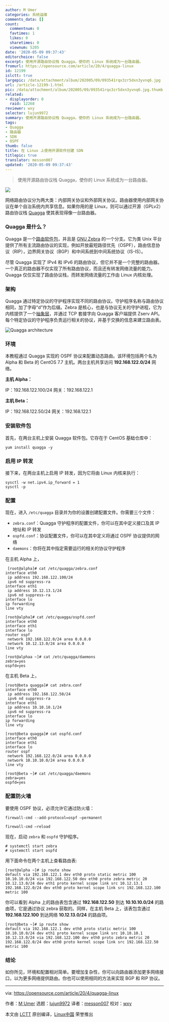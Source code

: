 ```yaml
---
author: M Umer
categories: 系统运维
comments_data: []
count:
  commentnum: 0
  favtimes: 1
  likes: 0
  sharetimes: 0
  viewnum: 5205
date: '2020-05-09 09:37:43'
editorchoice: false
excerpt: 使用开源路由协议栈 Quagga，使你的 Linux 系统成为一台路由器。
fromurl: https://opensource.com/article/20/4/quagga-linux
id: 12199
islctt: true
largepic: /data/attachment/album/202005/09/093541rqx3zr5dxn3yvnq6.jpg
url: /article-12199-1.html
pic: /data/attachment/album/202005/09/093541rqx3zr5dxn3yvnq6.jpg.thumb.jpg
related:
- displayorder: 0
  raid: 12268
reviewer: wxy
selector: lujun9972
summary: 使用开源路由协议栈 Quagga，使你的 Linux 系统成为一台路由器。
tags:
- Quagga
- 路由器
- SDN
- OSPF
thumb: false
title: 在 Linux 上使用开源软件创建 SDN
titlepic: true
translator: messon007
updated: '2020-05-09 09:37:43'
---
```



> 
> 使用开源路由协议栈 Quagga，使你的 Linux 系统成为一台路由器。
> 
> 
> 


![](/data/attachment/album/202005/09/093541rqx3zr5dxn3yvnq6.jpg)


网络路由协议分为两大类：内部网关协议和外部网关协议。路由器使用内部网关协议在单个自治系统内共享信息。如果你用的是 Linux，则可以通过开源（GPLv2）路由协议栈 [Quagga](https://www.quagga.net/) 使其表现得像一台路由器。


### Quagga 是什么？


Quagga 是一个[路由软件包](https://en.wikipedia.org/wiki/Quagga_(software))，并且是 [GNU Zebra](https://www.gnu.org/software/zebra/) 的一个分支。它为类 Unix 平台提供了所有主流路由协议的实现，例如开放最短路径优先（OSPF），路由信息协议（RIP），边界网关协议（BGP）和中间系统到中间系统协议（IS-IS）。


尽管 Quagga 实现了 IPv4 和 IPv6 的路由协议，但它并不是一个完整的路由器。一个真正的路由器不仅实现了所有路由协议，而且还有转发网络流量的能力。 Quagga 仅仅实现了路由协议栈，而转发网络流量的工作由 Linux 内核处理。


### 架构


Quagga 通过特定协议的守护程序实现不同的路由协议。守护程序名称与路由协议相同，加了字母“d”作为后缀。Zebra 是核心，也是与协议无关的守护进程，它为内核提供了一个[抽象层](https://en.wikipedia.org/wiki/Abstraction_layer)，并通过 TCP 套接字向 Quagga 客户端提供 Zserv API。每个特定协议的守护程序负责运行相关的协议，并基于交换的信息来建立路由表。


![Quagga architecture](/data/attachment/album/202005/09/093747cpcrqrrzkvp5cke5.png "Quagga architecture")


### 环境


本教程通过 Quagga 实现的 OSPF 协议来配置动态路由。该环境包括两个名为 Alpha 和 Beta 的 CentOS 7.7 主机。两台主机共享访问 **192.168.122.0/24** 网络。


**主机 Alpha：**


IP：192.168.122.100/24 网关：192.168.122.1


**主机 Beta：**


IP：192.168.122.50/24 网关：192.168.122.1


### 安装软件包


首先，在两台主机上安装 Quagga 软件包。它存在于 CentOS 基础仓库中：



```
yum install quagga -y
```

### 启用 IP 转发


接下来，在两台主机上启用 IP 转发，因为它将由 Linux 内核来执行：



```
sysctl -w net.ipv4.ip_forward = 1
sysctl -p
```

### 配置


现在，进入 `/etc/quagga` 目录并为你的设置创建配置文件。你需要三个文件：


* `zebra.conf`：Quagga 守护程序的配置文件，你可以在其中定义接口及其 IP 地址和 IP 转发
* `ospfd.conf`：协议配置文件，你可以在其中定义将通过 OSPF 协议提供的网络
* `daemons`：你将在其中指定需要运行的相关的协议守护程序


在主机 Alpha 上，



```
 [root@alpha]# cat /etc/quagga/zebra.conf
interface eth0
 ip address 192.168.122.100/24
 ipv6 nd suppress-ra
interface eth1
 ip address 10.12.13.1/24
 ipv6 nd suppress-ra
interface lo
ip forwarding
line vty

[root@alpha]# cat /etc/quagga/ospfd.conf
interface eth0
interface eth1
interface lo
router ospf
 network 192.168.122.0/24 area 0.0.0.0
 network 10.12.13.0/24 area 0.0.0.0
line vty

[root@alphaa ~]# cat /etc/quagga/daemons
zebra=yes
ospfd=yes
```

在主机 Beta 上，



```
[root@beta quagga]# cat zebra.conf
interface eth0
 ip address 192.168.122.50/24
 ipv6 nd suppress-ra
interface eth1
 ip address 10.10.10.1/24
 ipv6 nd suppress-ra
interface lo
ip forwarding
line vty

[root@beta quagga]# cat ospfd.conf
interface eth0
interface eth1
interface lo
router ospf
 network 192.168.122.0/24 area 0.0.0.0
 network 10.10.10.0/24 area 0.0.0.0
line vty

[root@beta ~]# cat /etc/quagga/daemons
zebra=yes
ospfd=yes
```

### 配置防火墙


要使用 OSPF 协议，必须允许它通过防火墙：



```
firewall-cmd --add-protocol=ospf –permanent

firewall-cmd –reload
```

现在，启动 `zebra` 和 `ospfd` 守护程序。



```
# systemctl start zebra
# systemctl start ospfd
```

用下面命令在两个主机上查看路由表:



```
[root@alpha ~]# ip route show  
default via 192.168.122.1 dev eth0 proto static metric 100
10.10.10.0/24 via 192.168.122.50 dev eth0 proto zebra metric 20
10.12.13.0/24 dev eth1 proto kernel scope link src 10.12.13.1
192.168.122.0/24 dev eth0 proto kernel scope link src 192.168.122.100 metric 100
```

你可以看到 Alpha 上的路由表包含通过 **192.168.122.50** 到达 **10.10.10.0/24** 的路由项，它是通过协议 zebra 获取的。同样，在主机 Beta 上，该表包含通过 **192.168.122.100** 到达网络 **10.12.13.0/24** 的路由项。



```
[root@beta ~]# ip route show
default via 192.168.122.1 dev eth0 proto static metric 100
10.10.10.0/24 dev eth1 proto kernel scope link src 10.10.10.1
10.12.13.0/24 via 192.168.122.100 dev eth0 proto zebra metric 20
192.168.122.0/24 dev eth0 proto kernel scope link src 192.168.122.50 metric 100
```

### 结论


如你所见，环境和配置相对简单。要增加复杂性，你可以向路由器添加更多网络接口，以为更多网络提供路由。你也可以使用相同的方法来实现 BGP 和 RIP 协议。




---


via: <https://opensource.com/article/20/4/quagga-linux>


作者：[M Umer](https://opensource.com/users/noisybotnet) 选题：[lujun9972](https://github.com/lujun9972) 译者：[messon007](https://github.com/messon007) 校对：[wxy](https://github.com/wxy)


本文由 [LCTT](https://github.com/LCTT/TranslateProject) 原创编译，[Linux中国](https://linux.cn/) 荣誉推出